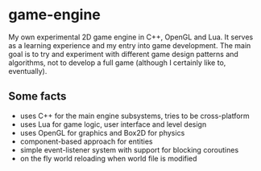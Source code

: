 game-engine
===========

My own experimental 2D game engine in C++, OpenGL and Lua. It serves as a learning experience and my entry into game development. The main goal is to try and experiment with different game design patterns and algorithms, not to develop a full game (although I certainly like to, eventually).

## Some facts

* uses C++ for the main engine subsystems, tries to be cross-platform
* uses Lua for game logic, user interface and level design
* uses OpenGL for graphics and Box2D for physics
* component-based approach for entities
* simple event-listener system with support for blocking coroutines
* on the fly world reloading when world file is modified
